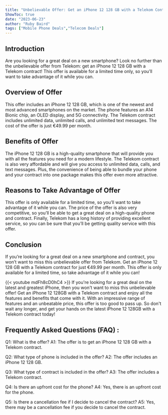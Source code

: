 ```yaml
---
title: "Unbelievable Offer: Get an iPhone 12 128 GB with a Telekom Contract!"
ShowToc: true 
date: "2023-06-23"
author: "Ruby Baird" 
tags: ["Mobile Phone Deals","Telecom Deals"]
---
```

## Introduction
Are you looking for a great deal on a new smartphone? Look no further than the unbelievable offer from Telekom: get an iPhone 12 128 GB with a Telekom contract! This offer is available for a limited time only, so you’ll want to take advantage of it while you can. 

## Overview of Offer
This offer includes an iPhone 12 128 GB, which is one of the newest and most advanced smartphones on the market. The phone features an A14 Bionic chip, an OLED display, and 5G connectivity. The Telekom contract includes unlimited data, unlimited calls, and unlimited text messages. The cost of the offer is just €49.99 per month. 

## Benefits of Offer
The iPhone 12 128 GB is a high-quality smartphone that will provide you with all the features you need for a modern lifestyle. The Telekom contract is also very affordable and will give you access to unlimited data, calls, and text messages. Plus, the convenience of being able to bundle your phone and your contract into one package makes this offer even more attractive. 

## Reasons to Take Advantage of Offer
This offer is only available for a limited time, so you’ll want to take advantage of it while you can. The price of the offer is also very competitive, so you’ll be able to get a great deal on a high-quality phone and contract. Finally, Telekom has a long history of providing excellent service, so you can be sure that you’ll be getting quality service with this offer. 

## Conclusion
If you’re looking for a great deal on a new smartphone and contract, you won’t want to miss this unbelievable offer from Telekom. Get an iPhone 12 128 GB with a Telekom contract for just €49.99 per month. This offer is only available for a limited time, so take advantage of it while you can!

{{< youtube mdFh8cD0hC4 >}} 
If you're looking for a great deal on the latest and greatest iPhone, then you won't want to miss this unbelievable offer! Get an iPhone 12 128GB with a Telekom contract and enjoy all the features and benefits that come with it. With an impressive range of features and an unbeatable price, this offer is too good to pass up. So don't wait any longer, and get your hands on the latest iPhone 12 128GB with a Telekom contract today!

## Frequently Asked Questions (FAQ) :
Q1: What is the offer? 
A1: The offer is to get an iPhone 12 128 GB with a Telekom contract.

Q2: What type of phone is included in the offer? 
A2: The offer includes an iPhone 12 128 GB.

Q3: What type of contract is included in the offer? 
A3: The offer includes a Telekom contract.

Q4: Is there an upfront cost for the phone? 
A4: Yes, there is an upfront cost for the phone.

Q5: Is there a cancellation fee if I decide to cancel the contract? 
A5: Yes, there may be a cancellation fee if you decide to cancel the contract.


